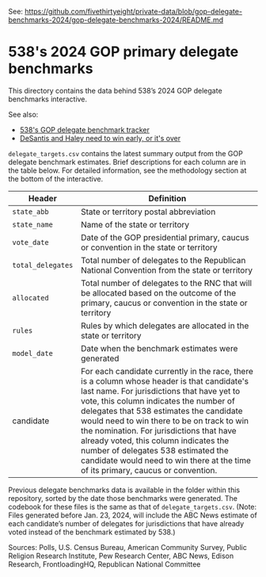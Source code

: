 See: https://github.com/fivethirtyeight/private-data/blob/gop-delegate-benchmarks-2024/gop-delegate-benchmarks-2024/README.md





# 538's 2024 GOP primary delegate benchmarks

This directory contains the data behind 538’s 2024 GOP delegate benchmarks interactive.

See also:

* [538's GOP delegate benchmark tracker](https://projects.fivethirtyeight.com/2024-republican-delegate-benchmarks/)
* [DeSantis and Haley need to win early, or it's over](https://abcnews.go.com/538/desantis-haley-win-early/story?id=106254579)

`delegate_targets.csv` contains the latest summary output from the GOP delegate benchmark estimates. Brief descriptions for each column are in the table below. For detailed information, see the methodology section at the bottom of the interactive. 

Header | Definition
---|---------
`state_abb` | State or territory postal abbreviation
`state_name` | Name of the state or territory
`vote_date` | Date of the GOP presidential primary, caucus or convention in the state or territory
`total_delegates` | Total number of delegates to the Republican National Convention from the state or territory
`allocated` | Total number of delegates to the RNC that will be allocated based on the outcome of the primary, caucus or convention in the state or territory
`rules` | Rules by which delegates are allocated in the state or territory
`model_date` | Date when the benchmark estimates were generated
candidate | For each candidate currently in the race, there is a column whose header is that candidate's last name. For jurisdictions that have yet to vote, this column indicates the number of delegates that 538 estimates the candidate would need to win there to be on track to win the nomination. For jurisdictions that have already voted, this column indicates the number of delegates 538 estimated the candidate would need to win there at the time of its primary, caucus or convention.

Previous delegate benchmarks data is available in the folder within this repository, sorted by the date those benchmarks were generated. The codebook for these files is the same as that of `delegate_targets.csv`. (Note: Files generated before Jan. 23, 2024, will include the ABC News estimate of each candidate’s number of delegates for jurisdictions that have already voted instead of the benchmark estimated by 538.)  

Sources: Polls, U.S. Census Bureau, American Community Survey, Public Religion Research Institute, Pew Research Center, ABC News, Edison Research, FrontloadingHQ, Republican National Committee

